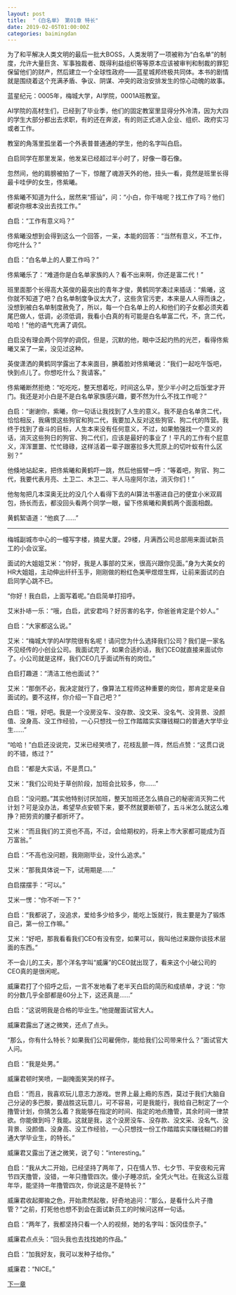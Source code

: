 ```yaml
---
layout: post
title:  "《白名单》 第01章 特长"
date: 2019-02-05T01:00:00Z
categories: baimingdan
---
```

为了和平解决人类文明的最后一批大BOSS，人类发明了一项被称为“白名单”的制度，允许大量巨贪、军事独裁者、既得利益组织等等原本应该被审判和制裁的罪犯保留他们的财产，然后建立一个全球性政府——蓝星城邦终极共同体。本书的剧情就是围绕着这个充满矛盾、争议、阴谋、冲突的政治安排发生的惊心动魄的故事。

蓝星纪元：0005年，梅城大学，AI学院，0001A班教室。

AI学院的高材生们，已经到了毕业季，他们的固定教室里显得分外冷清，因为大四的学生大部分都出去求职，有的还在奔波，有的则正式进入企业、组织、政府实习或者工作。

教室的角落里孤坐着一个外表普普通通的学生，他的名字叫白启。

白启同学在那里发呆，他发呆已经超过半小时了，好像一尊石像。

忽然间，他的肩膀被拍了一下，惊醒了魂游天外的他，扭头一看，竟然是班里长得最卡哇伊的女生，佟紫曦。

佟紫曦不知道为什么，居然来“搭讪”，问：“小白，你干啥呢？找工作了吗？他们都说你根本没出去找工作。”

白启：“工作有意义吗？”

佟紫曦没想到会得到这么一个回答，一呆，本能的回答：“当然有意义，不工作，你吃什么？”

白启：“白名单上的人要工作吗？”

佟紫曦乐了：“难道你是白名单家族的人？看不出来啊，你还是富二代！”

班里面那个长得高大英俊的最突出的青年才俊，黄鹤同学凑过来插话：“紫曦，这你就不知道了吧？白名单制度争议太大了，这些贪官污吏，本来是人人得而诛之，没想到被白名单制度赦免了，所以，每一个白名单上的人和他们的子女都必须夹着尾巴做人，低调，必须低调，我看小白真的有可能是白名单富二代，不，贪二代，哈哈！”他的语气充满了调侃。

白启没有理会两个同学的调侃，但是，沉默的他，眼中泛起灼热的光芒，看得佟紫曦又呆了一呆，没见过这种。

英俊潇洒的黄鹤同学露出了本来面目，腆着脸对佟紫曦说：“我们一起吃午饭吧，快到点儿了。你想吃什么？我请客。”

佟紫曦断然拒绝：“吃吃吃，整天想着吃，时间这么早，至少半小时之后饭堂才开门。我还是对小白是不是白名单家族感兴趣，要不然为什么不找工作呢？”

白启：“谢谢你，紫曦，你一句话让我找到了人生的意义。我不是白名单贪二代，恰恰相反，我痛恨这些狗官和狗二代，我要加入反对这些狗官、狗二代的阵营。我终于找到了奋斗的目标，人生本来没有任何意义，不过，如果勉强找一个意义的话，消灭这些狗日的狗官、狗二代们，应该是最好的事业了！平凡的工作有个屁意义，浑浑噩噩、忙忙碌碌，这样活着一辈子跟塞拉多大荒原上的切叶蚁有什么区别？”

他倏地站起来，把佟紫曦和黄鹤吓一跳，然后他振臂一呼：“等着吧，狗官、狗二代，我要代表月亮、土卫二、木卫二、半人马座阿尔法，消灭你们！”

他匆匆把几本深奥无比的没几个人看得下去的AI算法书塞进自己的便宜小米双肩包，扬长而去，都没回头看两个同学一眼，留下佟紫曦和黄鹤两个面面相觑。

黄鹤絮语道：“他疯了……”

***

梅城副城市中心的一幢写字楼，摘星大厦。29楼，月满西公司总部用来面试新员工的小会议室。

面试的大姐姐艾米：“你好，我是人事部的艾米，很高兴跟你见面。”身为大美女的HR大姐姐，主动伸出纤纤玉手，刚刚做的粉红色美甲煜煜生辉，让前来面试的白启同学心跳不已。

“你好！我白启，上面写着呢。”白启简单打招呼。

艾米扑哧一乐：“哦，白启，武安君吗？好厉害的名字，你爸爸肯定是个妙人。”

白启：“大家都这么说。”

艾米：“梅城大学的AI学院很有名呢！请问您为什么选择我们公司？我们是一家名不见经传的小创业公司。我面试完了，如果合适的话，我们CEO就直接来面试你了。小公司就是这样，我们CEO几乎面试所有的岗位。”

白启打趣道：“清洁工他也面试？”

艾米：“那倒不必，我决定就行了，像算法工程师这种重要的岗位，那肯定是亲自面试的。要不这样，你介绍一下自己吧？”

白启：“哦，好吧。我是一个没房没车、没存款、没文采、没名气、没背景、没颜值、没身高、没工作经验，一心只想找一份工作踏踏实实赚钱糊口的普通大学毕业生……”

“哈哈！”白启还没说完，艾米已经笑喷了，花枝乱颤一阵，然后点赞：“这贯口说的不错，练过？”

白启：“都是大实话，不是贯口。”

艾米：“我们公司处于草创阶段，加班会比较多，你……”

白启：“没问题。”其实他特别讨厌加班，整天加班还怎么搞自己的秘密消灭狗二代计划？可是没办法，希望早点安顿下来，要不然就要断顿了，五斗米怎么就这么难挣？把劳资的腰子都折坏了。

艾米：“而且我们的工资也不高，不过，会给期权的，将来上市大家都可能成为百万富翁。”

白启：“不高也没问题，我刚刚毕业，没什么追求。”

艾米：“那我具体说一下，试用期是……”

白启摆摆手：“可以。”

艾米一愣：“你不听一下？”

白启：“我都说了，没追求，爱给多少给多少，能吃上饭就行，我主要是为了锻炼自己，第一份工作嘛。”

艾米：“好吧，那我看看我们CEO有没有空，如果可以，我叫他过来跟你谈技术层面的东西。”

不一会儿的工夫，那个洋名字叫“威廉”的CEO就出现了，看来这个小破公司的CEO真的是很闲呢。

威廉君打了个招呼之后，一言不发地看了老半天白启的简历和成绩单，才说：“你的分数几乎全部都是60分上下，这还真是……”

白启：“这说明我是合格的毕业生。”他提醒面试官大人。

威廉君露出了迷之微笑，还点了点头。

“那么，你有什么特长？如果我们公司雇佣你，能给我们公司带来什么？”面试官大人问。

白启：“我是处男。”

威廉君顿时笑喷，一副掩面笑哭的样子。

白启：“而且，我喜欢玩儿意志力游戏。世界上最上瘾的东西，莫过于我们大脑自己分泌的多巴胺，要战胜这玩意儿，可不容易，可是我能行，我给自己制定了一个撸管计划，你猜怎么着？我能够在指定的时间、指定的地点撸管，其余时间一律禁欲。你能做到吗？我能。这就是我，这个没房没车、没存款、没文采、没名气、没背景、没颜值、没身高、没工作经验，一心只想找一份工作踏踏实实赚钱糊口的普通大学毕业生，的特长。”

威廉君又露出了迷之微笑，说了句：“interesting。”

白启：“我从大二开始，已经坚持了两年了，只在情人节、七夕节、平安夜和元宵节四天撸管，没错，一年只撸管四次。傻小子睡凉炕，全凭火气壮。在我这么豆蔻年华，能坚持一年撸管四次，你说这是不是特长？”

威廉君收起揶揄之色，开始肃然起敬，好奇地追问：“那么，是看什么片子撸管？”之前，打死他也想不到会在面试新员工的时候问这样一句话。

白启：“两年了，我都坚持只看一个人的视频，她的名字叫：饭冈佳奈子。”

威廉君点点头：“回头我也去找找她的作品。”

白启：“加我好友，我可以发种子给你。”

威廉君：“NICE。”

[下一章](/baimingdan/2019/02/05/02.html)
